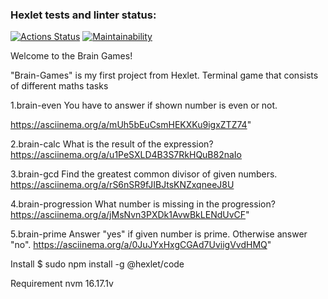 ### Hexlet tests and linter status:

[![Actions Status](https://github.com/LucyMiMi/fullstack-javascript-project-44/workflows/hexlet-check/badge.svg)](https://github.com/LucyMiMi/fullstack-javascript-project-44/actions)
[![Maintainability](https://api.codeclimate.com/v1/badges/2e4cc5f3d3f53a7b16ce/maintainability)](https://codeclimate.com/github/LucyMiMi/fullstack-javascript-project-44/maintainability)


                
Welcome to the Brain Games!

"Brain-Games" is my first project from Hexlet.
Terminal game that consists of different maths tasks

1.brain-even
You have to answer if shown number is even or not.</p>
https://asciinema.org/a/mUh5bEuCsmHEKXKu9igxZTZ74"

2.brain-calc
What is the result of the expression?
https://asciinema.org/a/u1PeSXLD4B3S7RkHQuB82naIo

3.brain-gcd
Find the greatest common divisor of given numbers.
https://asciinema.org/a/rS6nSR9fJIBJtsKNZxqneeJ8U

4.brain-progression
What number is missing in the progression?
https://asciinema.org/a/jMsNvn3PXDk1AvwBkLENdUvCF"

5.brain-prime
Answer "yes" if given number is prime. Otherwise answer "no".
https://asciinema.org/a/0JuJYxHxgCGAd7UviigVvdHMQ"

Install
$ sudo npm install -g @hexlet/code

Requirement
nvm 16.17.1v
